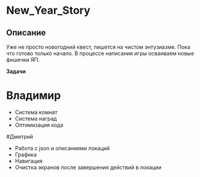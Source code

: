 # New_Year_Story
## Описание
Уже не просто новогодний квест, пишется на чистом энтузиазме. 
Пока что готово только начало.
В процессе написания игры осваиваем новые фишечки ЯП.

__Задачи__

# Владимир

- Система комнат
- Система наград
- Оптимизация кода

#Дмитрий

- Работа с json и описаниями локаций
- Графика
- Навигация
- Очистка экранов после завершения действий в локации
